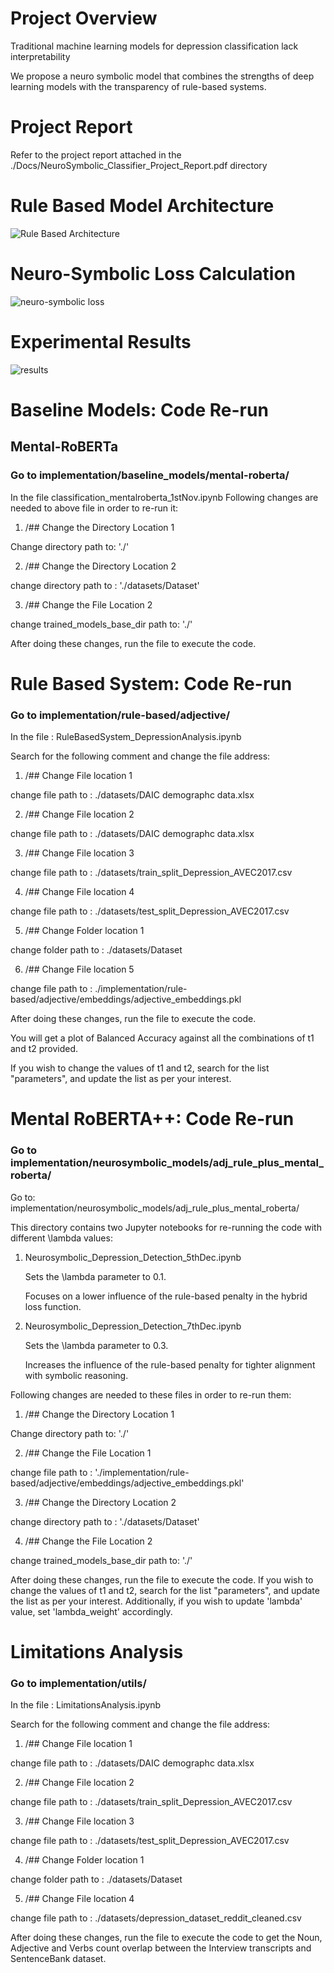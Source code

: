 # Project Overview
Traditional machine learning models for depression classification lack interpretability 

We propose a neuro symbolic model that combines the strengths of deep learning models with the transparency of rule-based systems.

# Project Report
Refer to the project report attached in the ./Docs/NeuroSymbolic_Classifier_Project_Report.pdf directory

# Rule Based Model Architecture
![Rule Based Architecture](./images/rule_based.png)

# Neuro-Symbolic Loss Calculation
![neuro-symbolic loss](./images/NeuroSymbolic_Loss.png)

# Experimental Results
![results](./images/Results.png)

# Baseline Models: Code Re-run

## Mental-RoBERTa
### Go to implementation/baseline_models/mental-roberta/

In the file classification_mentalroberta_1stNov.ipynb
Following changes are needed to above file in order to re-run it:
1. /## Change the Directory Location 1

Change directory path to: './'

2. /## Change the Directory Location 2

change directory path to :  './datasets/Dataset'

3. /## Change the File Location 2 

change trained_models_base_dir path to: './'

After doing these changes, run the file to execute the code.


# Rule Based System: Code Re-run

### Go to implementation/rule-based/adjective/

In the file : RuleBasedSystem_DepressionAnalysis.ipynb

Search for the following comment and change the file address:

1. /## Change File location 1 

change file path to : ./datasets/DAIC demographc data.xlsx

2. /## Change File location 2

change file path to : ./datasets/DAIC demographc data.xlsx

3. /## Change File location 3

change file path to : ./datasets/train_split_Depression_AVEC2017.csv

4. /## Change File location 4

change file path to : ./datasets/test_split_Depression_AVEC2017.csv

5. /## Change Folder location 1

change folder path to : ./datasets/Dataset

6. /## Change File location 5

change file path to :   ./implementation/rule-based/adjective/embeddings/adjective_embeddings.pkl

After doing these changes, run the file to execute the code.


You will get a plot of Balanced Accuracy against all the combinations of t1 and t2 provided.

If you wish to change the values of t1 and t2, search for the list "parameters", and update the list as per your interest.

# Mental RoBERTA++: Code Re-run

### Go to implementation/neurosymbolic_models/adj_rule_plus_mental_roberta/
Go to:
implementation/neurosymbolic_models/adj_rule_plus_mental_roberta/

This directory contains two Jupyter notebooks for re-running the code with different \lambda values:
1. Neurosymbolic_Depression_Detection_5thDec.ipynb 

     
    Sets the \lambda parameter to 0.1.

    Focuses on a lower influence of the rule-based penalty in the hybrid loss function. 

2. Neurosymbolic_Depression_Detection_7thDec.ipynb 

    
     Sets the \lambda parameter to 0.3.
    
     Increases the influence of the rule-based penalty for tighter alignment with symbolic reasoning.

Following changes are needed to these files in order to re-run them:
1. /## Change the Directory Location 1

Change directory path to: './'

2. /## Change the File Location 1

change file path to : './implementation/rule-based/adjective/embeddings/adjective_embeddings.pkl'

3. /## Change the Directory Location 2

change directory path to :  './datasets/Dataset'

4. /## Change the File Location 2 

change trained_models_base_dir path to: './'

After doing these changes, run the file to execute the code.
If you wish to change the values of t1 and t2, search for the list "parameters", and update the list as per your interest.
Additionally, if you wish to update 'lambda' value, set 'lambda_weight' accordingly.

# Limitations Analysis

### Go to implementation/utils/

In the file : LimitationsAnalysis.ipynb

Search for the following comment and change the file address:

1. /## Change File location 1 

change file path to : ./datasets/DAIC demographc data.xlsx

2. /## Change File location 2

change file path to : ./datasets/train_split_Depression_AVEC2017.csv

3. /## Change File location 3

change file path to : ./datasets/test_split_Depression_AVEC2017.csv

4. /## Change Folder location 1

change folder path to : ./datasets/Dataset

5. /## Change File location 4

change file path to : ./datasets/depression_dataset_reddit_cleaned.csv

After doing these changes, run the file to execute the code to get the Noun, Adjective and Verbs count overlap between the Interview transcripts and SentenceBank dataset.


